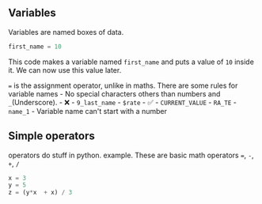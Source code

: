 ## Variables
Variables are named boxes of data.

```py
first_name = 10
```

This code makes a variable named `first_name` and puts a value of `10` inside it. We can now use this value later.

`=` is the assignment operator, unlike in maths.
There are some rules for variable names
	- No special characters others than numbers and `_`(Underscore).
	 - ❌
		- `9_last_name` 
		- `$rate`
	- ✅
		- `CURRENT_VALUE`
		- `RA_TE`
		- `name_1`
	- Variable name can't start with a number

## Simple operators
operators do stuff in python.
example.
These are basic math operators
`=`, `-`, `+`, `/` 
```py
x = 3
y = 5
z = (y*x  + x) / 3
```